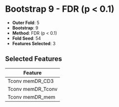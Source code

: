 # Bootstrap 9 - FDR (p < 0.1)

- **Outer Fold**: 5
- **Bootstrap**: 9
- **Method**: FDR (p < 0.1)
- **Fold Seed**: 54
- **Features Selected**: 3

## Selected Features

| Feature |
|---------|
| Tconv memDR_CD3 |
| Tconv memDR_Tconv |
| Tconv memDR_mem |
